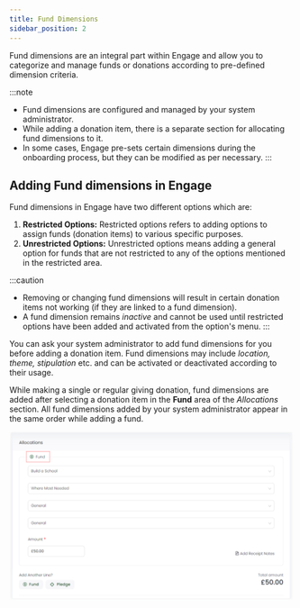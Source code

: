 ```yaml
---
title: Fund Dimensions
sidebar_position: 2
---
```


Fund dimensions are an integral part within Engage and allow you to categorize and manage funds or donations according to pre-defined dimension criteria.

:::note
- Fund dimensions are configured and managed by your system administrator.
- While adding a donation item, there is a separate section for allocating fund dimensions to it.
- In some cases, Engage pre-sets certain dimensions during the onboarding process, but they can be modified as per necessary.
:::

## Adding Fund dimensions in Engage

Fund dimensions in Engage have two different options which are:

1. **Restricted Options:** Restricted options refers to adding options to assign funds (donation items) to various specific purposes. 
2. **Unrestricted Options:** Unrestricted options means adding a general option for funds that are not restricted to any of the options mentioned in the restricted area.

:::caution
- Removing or changing fund dimensions will result in certain donation items not working (if they are linked to a fund dimension).
- A fund dimension remains *inactive* and cannot be used until restricted options have been added and activated from the option's menu. 
:::

You can ask your system administrator to add fund dimensions for you before adding a donation item. Fund dimensions may include *location, theme, stipulation* etc. and can be activated or deactivated according to their usage. 

While making a single or regular giving donation, fund dimensions are added after selecting a donation item in the **Fund** area of the *Allocations* section. All fund dimensions added by your system administrator appear in the same order while adding a fund.

![Fund in Allocations section](./adding-fund-allocations.png)